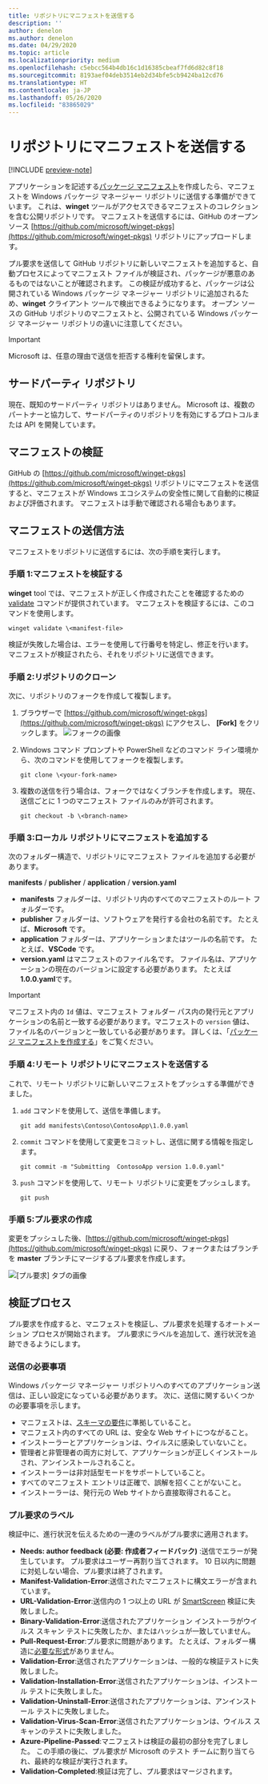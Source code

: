 ```yaml
---
title: リポジトリにマニフェストを送信する
description: ''
author: denelon
ms.author: denelon
ms.date: 04/29/2020
ms.topic: article
ms.localizationpriority: medium
ms.openlocfilehash: c5ebcc564b4db16c1d16385cbeaf7fd6d82c8f18
ms.sourcegitcommit: 8193aef04deb3514eb2d34bfe5cb9424ba12cd76
ms.translationtype: HT
ms.contentlocale: ja-JP
ms.lasthandoff: 05/26/2020
ms.locfileid: "83865029"
---
```

# <a name="submit-your-manifest-to-the-repository"></a>リポジトリにマニフェストを送信する

[!INCLUDE [preview-note](../../includes/package-manager-preview.md)]

アプリケーションを記述する[パッケージ マニフェスト](manifest.md)を作成したら、マニフェストを Windows パッケージ マネージャー リポジトリに送信する準備ができています。 これは、**winget** ツールがアクセスできるマニフェストのコレクションを含む公開リポジトリです。 マニフェストを送信するには、GitHub のオープン ソース [https://github.com/microsoft/winget-pkgs](https://github.com/microsoft/winget-pkgs) リポジトリにアップロードします。

プル要求を送信して GitHub リポジトリに新しいマニフェストを追加すると、自動プロセスによってマニフェスト ファイルが検証され、パッケージが悪意のあるものではないことが確認されます。 この検証が成功すると、パッケージは公開されている Windows パッケージ マネージャー リポジトリに追加されるため、**winget** クライアント ツールで検出できるようになります。 オープン ソースの GitHub リポジトリのマニフェストと、公開されている Windows パッケージ マネージャー リポジトリの違いに注意してください。

> [!IMPORTANT]
> Microsoft は、任意の理由で送信を拒否する権利を留保します。

## <a name="third-party-repositories"></a>サードパーティ リポジトリ

現在、既知のサードパーティ リポジトリはありません。 Microsoft は、複数のパートナーと協力して、サードパーティのリポジトリを有効にするプロトコルまたは API を開発しています。

## <a name="manifest-validation"></a>マニフェストの検証

GitHub の [https://github.com/microsoft/winget-pkgs](https://github.com/microsoft/winget-pkgs) リポジトリにマニフェストを送信すると、マニフェストが Windows エコシステムの安全性に関して自動的に検証および評価されます。 マニフェストは手動で確認される場合もあります。

## <a name="how-to-submit-your-manifest"></a>マニフェストの送信方法

マニフェストをリポジトリに送信するには、次の手順を実行します。

### <a name="step-1-validate-your-manifest"></a>手順 1:マニフェストを検証する

**winget** tool では、マニフェストが正しく作成されたことを確認するための [validate](..\winget\validate.md) コマンドが提供されています。 マニフェストを検証するには、このコマンドを使用します。

```CMD
winget validate \<manifest-file>
```

検証が失敗した場合は、エラーを使用して行番号を特定し、修正を行います。 マニフェストが検証されたら、それをリポジトリに送信できます。

### <a name="step-2-clone-the-repository"></a>手順 2:リポジトリのクローン

次に、リポジトリのフォークを作成して複製します。

1. ブラウザーで [https://github.com/microsoft/winget-pkgs](https://github.com/microsoft/winget-pkgs) にアクセスし、 **[Fork]** をクリックします。
    ![フォークの画像](images\fork.png)

2. Windows コマンド プロンプトや PowerShell などのコマンド ライン環境から、次のコマンドを使用してフォークを複製します。
    ```CMD
    git clone \<your-fork-name>
    ```

 3. 複数の送信を行う場合は、フォークではなくブランチを作成します。 現在、送信ごとに 1 つのマニフェスト ファイルのみが許可されます。
    ```CMD
    git checkout -b \<branch-name>
    ```

### <a name="step-3-add-your-manifest-to-the-local-repository"></a>手順 3:ローカル リポジトリにマニフェストを追加する

次のフォルダー構造で、リポジトリにマニフェスト ファイルを追加する必要があります。

**manifests** / **publisher** / **application** / **version.yaml**

* **manifests** フォルダーは、リポジトリ内のすべてのマニフェストのルート フォルダーです。
* **publisher** フォルダーは、ソフトウェアを発行する会社の名前です。 たとえば、**Microsoft** です。
* **application** フォルダーは、アプリケーションまたはツールの名前です。 たとえば、**VSCode** です。
* **version.yaml** はマニフェストのファイル名です。 ファイル名は、アプリケーションの現在のバージョンに設定する必要があります。 たとえば **1.0.0.yaml**です。

>[!IMPORTANT]
> マニフェスト内の `Id` 値は、マニフェスト フォルダー パス内の発行元とアプリケーションの名前と一致する必要があります。マニフェストの `version` 値は、ファイル名のバージョンと一致している必要があります。 詳しくは、「[パッケージ マニフェストを作成する](manifest.md#tips-and-best-practices)」をご覧ください。

### <a name="step-4-submit-your-manifest-to-the-remote-repository"></a>手順 4:リモート リポジトリにマニフェストを送信する

これで、リモート リポジトリに新しいマニフェストをプッシュする準備ができました。

1. `add` コマンドを使用して、送信を準備します。
    ```CMD
    git add manifests\Contoso\ContosoApp\1.0.0.yaml
    ```

2. `commit` コマンドを使用して変更をコミットし、送信に関する情報を指定します。
    ```CMD
    git commit -m "Submitting  ContosoApp version 1.0.0.yaml"
    ```

3. `push` コマンドを使用して、リモート リポジトリに変更をプッシュします。
    ```CMD
    git push
    ```

### <a name="step-5-create-a-pull-request"></a>手順 5:プル要求の作成

変更をプッシュした後、[https://github.com/microsoft/winget-pkgs](https://github.com/microsoft/winget-pkgs) に戻り、フォークまたはブランチを **master** ブランチにマージするプル要求を作成します。

![[プル要求] タブの画像](images\pull-request.png)

## <a name="validation-process"></a>検証プロセス

プル要求を作成すると、マニフェストを検証し、プル要求を処理するオートメーション プロセスが開始されます。 プル要求にラベルを追加して、進行状況を追跡できるようにします。

### <a name="submission-expectations"></a>送信の必要事項

Windows パッケージ マネージャー リポジトリへのすべてのアプリケーション送信は、正しい設定になっている必要があります。 次に、送信に関するいくつかの必要事項を示します。

* マニフェストは、[スキーマの要件](manifest.md#manifest-contents)に準拠していること。
* マニフェスト内のすべての URL は、安全な Web サイトにつながること。
* インストーラーとアプリケーションは、ウイルスに感染していないこと。
* 管理者と非管理者の両方に対して、アプリケーションが正しくインストールされ、アンインストールされること。
* インストーラーは非対話型モードをサポートしていること。
* すべてのマニフェスト エントリは正確で、誤解を招くことがないこと。
* インストーラーは、発行元の Web サイトから直接取得されること。

### <a name="pull-request-labels"></a>プル要求のラベル

検証中に、進行状況を伝えるための一連のラベルがプル要求に適用されます。

* **Needs: author feedback (必要: 作成者フィードバック)** :送信でエラーが発生しています。 プル要求はユーザー再割り当てされます。 10 日以内に問題に対処しない場合、プル要求は終了されます。
* **Manifest-Validation-Error**:送信されたマニフェストに構文エラーが含まれています。
* **URL-Validation-Error**:送信内の 1 つ以上の URL が [SmartScreen](https://docs.microsoft.com/windows/security/threat-protection/microsoft-defender-smartscreen/microsoft-defender-smartscreen-overview) 検証に失敗しました。
* **Binary-Validation-Error**:送信されたアプリケーション インストーラがウイルス スキャン テストに失敗したか、またはハッシュが一致していません。
* **Pull-Request-Error**:プル要求に問題があります。 たとえば、フォルダー構造に[必要な形式](#step-3-add-your-manifest-to-the-local-repository)がありません。
* **Validation-Error**:送信されたアプリケーションは、一般的な検証テストに失敗しました。
* **Validation-Installation-Error**:送信されたアプリケーションは、インストール テストに失敗しました。
* **Validation-Uninstall-Error**:送信されたアプリケーションは、アンインストール テストに失敗しました。
* **Validation-Virus-Scan-Error**:送信されたアプリケーションは、ウイルス スキャンのテストに失敗しました。
* **Azure-Pipeline-Passed**:マニフェストは検証の最初の部分を完了しました。 この手順の後に、プル要求が Microsoft のテスト チームに割り当てられ、最終的な検証が実行されます。
* **Validation-Completed**:検証は完了し、プル要求はマージされます。
